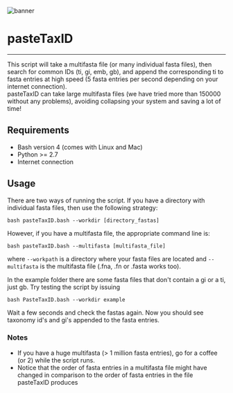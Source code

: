 ![banner](https://raw.githubusercontent.com/microgenomics/tutorials/master/img/microgenomics.png)
# pasteTaxID
------------

This script will take a multifasta file (or many individual fasta files), then search for common IDs (ti, gi, emb, gb), and append the corresponding ti to fasta entries at high speed (5 fasta entries per second depending on your internet connection).  
pasteTaxID can take large multifasta files (we have tried more than 150000 without any problems), avoiding collapsing your system and saving a lot of time!

## Requirements
* Bash version 4 (comes with Linux and Mac)
* Python >= 2.7
* Internet connection

## Usage
There are two ways of running the script. If you have a directory with individual fasta files, then use the following strategy:  

    bash pasteTaxID.bash --workdir [directory_fastas]

However, if you have a multifasta file, the appropriate command line is:  

    bash pasteTaxID.bash --multifasta [multifasta_file]

where `--workpath` is a directory where your fasta files are located and `--multifasta` is the multifasta file (.fna, .fn or .fasta works too). 

In the example folder there are some fasta files that don't contain a gi or a ti, just gb. Try testing the script by issuing

	bash PasteTaxID.bash --workdir example

Wait a few seconds and check the fastas again. Now  you should see taxonomy id's and gi's appended to the fasta entries.

### Notes
* If you have a huge multifasta (> 1 million fasta entries), go for a coffee (or 2) while the script runs.
* Notice that the order of fasta entries in a multifasta file might have changed in comparison to the order of fasta entries in the file pasteTaxID produces

